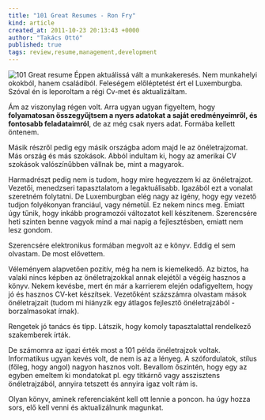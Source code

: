 ```yaml
---
title: "101 Great Resumes - Ron Fry"
kind: article
created_at: 2011-10-23 20:13:43 +0000
author: "Takács Ottó"
published: true
tags: review,resume,management,development
---
```

![101 Great resume](http://moly.hu/system/covers/normal/covers_149906.jpg?1317986029)
Éppen aktuálissá vált a munkakeresés. Nem munkahelyi okokból, hanem családiból. Feleségem előléptetést ért el Luxemburgba. Szóval én is leporoltam a régi Cv-met és aktualizáltam. 

Ám az viszonylag régen volt. Arra ugyan ugyan figyeltem, hogy __folyamatosan összegyűjtsem a nyers adatokat a saját eredményeimről, és fontosabb feladataimról__, de az még csak nyers adat. Formába kellett öntenem.

Másik részről pedig egy másik országba adom majd le az önéletrajzomat. Más ország és más szokások. Abból indultam ki, hogy az amerikai CV szokások valószínűbben vállnak be, mint a magyarok.

Harmadrészt pedig nem is tudom, hogy mire hegyezzem ki az önéletrajzot. Vezetői, menedzseri tapasztalatom a legaktuálisabb. Igazából ezt a vonalat szeretném folytatni. De Luxemburgban elég nagy az igény, hogy egy vezető tudjon folyékonyan franciául, vagy németül. Ez nekem nincs meg. Emiatt úgy tűnik, hogy inkább programozói változatot kell készítenem. Szerencsére heti szinten benne vagyok mind a mai napig a fejlesztésben, emiatt nem lesz gondom. 

Szerencsére elektronikus formában megvolt az e könyv. Eddig el sem olvastam. De most elővettem.

Véleményem alapvetően pozitív, még ha nem is kiemelkedő. Az biztos, ha valaki nincs képben az önéletrajzokkal annak elejétől a végéig hasznos a könyv. Nekem kevésbe, mert én már a karrierem elején odafigyeltem, hogy jó és hasznos CV-ket készítsek. Vezetőként százszámra olvastam mások önéletrajzait (tudom mi hiányzik egy átlagos fejlesztő önéletrajzából - borzalmasokat írnak).

Rengetek jó tanács és tipp. Látszik, hogy komoly tapasztalattal rendelkező szakemberek írták. 

De számomra az igazi érték most a 101 példa önéletrajzok voltak. Informatikus ugyan kevés volt, de nem is az a lényeg. A szófordulatok, stílus (főleg, hogy angol) nagyon hasznos volt. Bevallom őszintén, hogy egy az egyben emeltem ki mondatokat pl. egy titkárnő vagy asszisztens önéletrajzából, annyira tetszett és annyira igaz volt rám is.

Olyan könyv, aminek referenciaként kell ott lennie a poncon. ha úgy hozza  sors, elő kell venni és aktualizálnunk magunkat.


<div class='old-comments'></div>